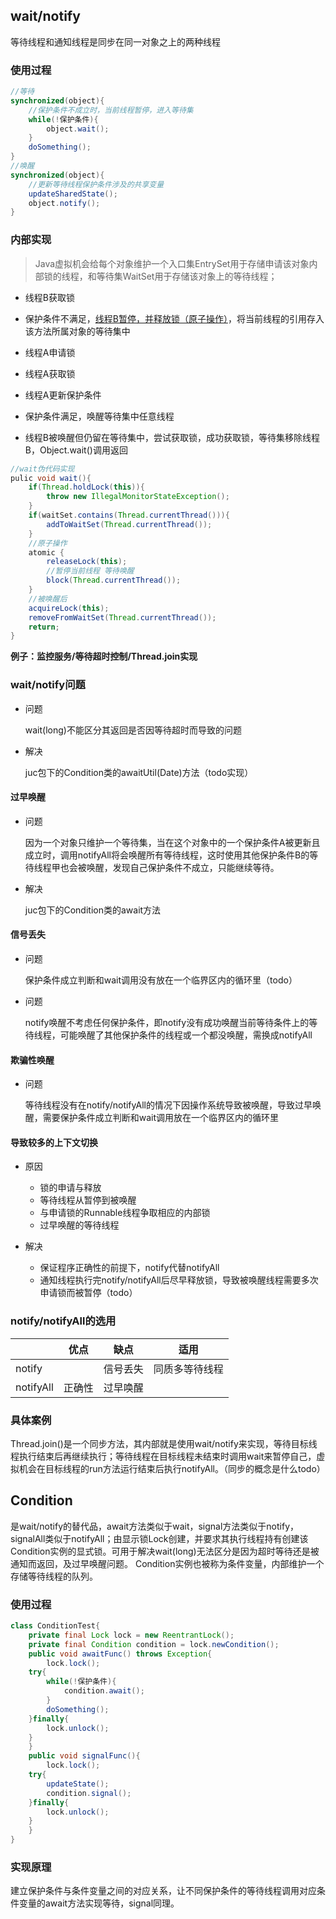 ## wait/notify

等待线程和通知线程是同步在同一对象之上的两种线程

### 使用过程

```java
//等待
synchronized(object){
    //保护条件不成立时，当前线程暂停，进入等待集
	while(!保护条件){
		object.wait();
	}
	doSomething();
}
//唤醒
synchronized(object){
    //更新等待线程保护条件涉及的共享变量
	updateSharedState();
	object.notify();
}

```

### 内部实现

> Java虚拟机会给每个对象维护一个入口集EntrySet用于存储申请该对象内部锁的线程，和等待集WaitSet用于存储该对象上的等待线程；

- 线程B获取锁

- 保护条件不满足，<u>线程B暂停，并释放锁（原子操作）</u>，将当前线程的引用存入该方法所属对象的等待集中

- 线程A申请锁

- 线程A获取锁

- 线程A更新保护条件

- 保护条件满足，唤醒等待集中任意线程

- 线程B被唤醒但仍留在等待集中，尝试获取锁，成功获取锁，等待集移除线程B，Object.wait()调用返回

```java
//wait伪代码实现
pulic void wait(){
    if(Thread.holdLock(this)){
        throw new IllegalMonitorStateException();
    }
    if(waitSet.contains(Thread.currentThread())){
        addToWaitSet(Thread.currentThread());
    }
    //原子操作
    atomic {
        releaseLock(this);
        //暂停当前线程 等待唤醒
        block(Thread.currentThread());
    }
    //被唤醒后
    acquireLock(this);
    removeFromWaitSet(Thread.currentThread());
    return;
}
```

**例子：监控服务/等待超时控制/Thread.join实现**

### wait/notify问题

- 问题

  wait(long)不能区分其返回是否因等待超时而导致的问题

- 解决

  juc包下的Condition类的awaitUtil(Date)方法（todo实现）

#### 过早唤醒

- 问题

  因为一个对象只维护一个等待集，当在这个对象中的一个保护条件A被更新且成立时，调用notifyAll将会唤醒所有等待线程，这时使用其他保护条件B的等待线程甲也会被唤醒，发现自己保护条件不成立，只能继续等待。

- 解决

  juc包下的Condition类的await方法

#### 信号丢失

- 问题

  保护条件成立判断和wait调用没有放在一个临界区内的循环里（todo）

- 问题

  notify唤醒不考虑任何保护条件，即notify没有成功唤醒当前等待条件上的等待线程，可能唤醒了其他保护条件的线程或一个都没唤醒，需换成notifyAll

#### 欺骗性唤醒

- 问题

  等待线程没有在notify/notifyAll的情况下因操作系统导致被唤醒，导致过早唤醒，需要保护条件成立判断和wait调用放在一个临界区内的循环里

#### 导致较多的上下文切换

- 原因
  - 锁的申请与释放
  - 等待线程从暂停到被唤醒
  - 与申请锁的Runnable线程争取相应的内部锁
  - 过早唤醒的等待线程

- 解决
  - 保证程序正确性的前提下，notify代替notifyAll
  - 通知线程执行完notify/notifyAll后尽早释放锁，导致被唤醒线程需要多次申请锁而被暂停（todo）

### notify/notifyAll的选用

|           | 优点   | 缺点     | 适用           |
| --------- | ------ | -------- | -------------- |
| notify    |        | 信号丢失 | 同质多等待线程 |
| notifyAll | 正确性 | 过早唤醒 |                |

### 具体案例

Thread.join()是一个同步方法，其内部就是使用wait/notify来实现，等待目标线程执行结束后再继续执行；等待线程在目标线程未结束时调用wait来暂停自己，虚拟机会在目标线程的run方法运行结束后执行notifyAll。（同步的概念是什么todo）


## Condition

是wait/notify的替代品，await方法类似于wait，signal方法类似于notify，signalAll类似于notifyAll；由显示锁Lock创建，并要求其执行线程持有创建该Condition实例的显式锁。可用于解决wait(long)无法区分是因为超时等待还是被通知而返回，及过早唤醒问题。	
Condition实例也被称为条件变量，内部维护一个存储等待线程的队列。

### 使用过程


```java
class ConditionTest{
    private final Lock lock = new ReentrantLock();
    private final Condition condition = lock.newCondition();
    public void awaitFunc() throws Exception{
    	lock.lock();
	try{
		while(!保护条件){
			condition.await();
		}
		doSomething();
	}finally{
		lock.unlock();
	}
    }
    public void signalFunc(){
    	lock.lock();
	try{
		updateState();
		condition.signal();
	}finally{
		lock.unlock();
	}
    }
}
```

### 实现原理

建立保护条件与条件变量之间的对应关系，让不同保护条件的等待线程调用对应条件变量的await方法实现等待，signal同理。
